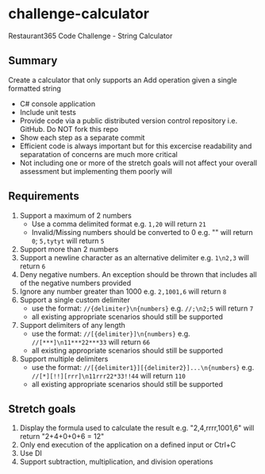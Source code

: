 # challenge-calculator
Restaurant365 Code Challenge - String Calculator

## Summary
Create a calculator that only supports an Add operation given a single formatted string

* C# console application
* Include unit tests
* Provide code via a public distributed version control repository i.e. GitHub. Do NOT fork this repo
* Show each step as a separate commit
* Efficient code is always important but for this excercise readability and separatation of concerns are much more critical
* Not including one or more of the stretch goals will not affect your overall assessment but implementing them poorly will

## Requirements
1. Support a maximum of 2 numbers
	* Use a comma delimited format e.g. `1,20` will return `21`
	* Invalid/Missing numbers should be converted to 0 e.g. "" will return `0`; `5,tytyt` will return `5`
2. Support more than 2 numbers
3. Support a newline character as an alternative delimiter e.g. `1\n2,3` will return `6` 
4. Deny negative numbers. An exception should be thrown that includes all of the negative numbers provided
5. Ignore any number greater than 1000 e.g. `2,1001,6` will return `8`
6. Support a single custom delimiter
	* use the format: `//{delimiter}\n{numbers}` e.g. `//;\n2;5` will return `7`
	* all existing appropriate scenarios should still be supported
7. Support delimiters of any length
	* use the format: `//[{delimiter}]\n{numbers}` e.g. `//[***]\n11***22***33` will return `66`
	* all existing appropriate scenarios should still be supported
8. Support multiple delimiters
	* use the format: `//[{delimiter1}][{delimiter2}]...\n{numbers}` e.g. `//[*][!!][rrr]\n11rrr22*33!!44` will return `110`
	* all existing appropriate scenarios should still be supported

## Stretch goals
1. Display the formula used to calculate the result e.g. "2,4,rrrr,1001,6" will return "2+4+0+0+6 = 12" 
2. Only end execution of the application on a defined input or Ctrl+C
3. Use DI
4. Support subtraction, multiplication, and division operations

